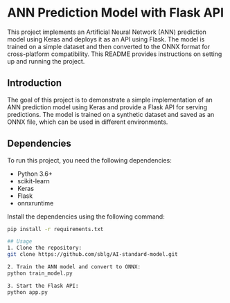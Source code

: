 # ANN Prediction Model with Flask API

This project implements an Artificial Neural Network (ANN) prediction model using Keras and deploys it as an API using Flask. The model is trained on a simple dataset and then converted to the ONNX format for cross-platform compatibility. This README provides instructions on setting up and running the project.

## Introduction

The goal of this project is to demonstrate a simple implementation of an ANN prediction model using Keras and provide a Flask API for serving predictions. The model is trained on a synthetic dataset and saved as an ONNX file, which can be used in different environments.

## Dependencies

To run this project, you need the following dependencies:

- Python 3.6+
- scikit-learn
- Keras
- Flask
- onnxruntime

Install the dependencies using the following command:

```bash
pip install -r requirements.txt

## Usage
1. Clone the repository:
git clone https://github.com/sblg/AI-standard-model.git

2. Train the ANN model and convert to ONNX:
python train_model.py

3. Start the Flask API:
python app.py
